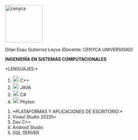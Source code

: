 
 <div right;">
    <img src="https://github.com/user-attachments/assets/750e7bed-bc42-4dd3-a3f3-106203cde8b2" alt="cenyca" width="120">
   
<p>Dilan Esau Gutierrez Leyva (Docente: CENYCA UNIVERSIDAD)
<p><strong>INGENIERÍA EN SISTEMAS COMPUTACIONALES</strong></p>



  <p>*LENGUAJES:*</p>
<ol>
    <li><img src="https://upload.wikimedia.org/wikipedia/commons/thumb/1/18/ISO_C%2B%2B_Logo.svg/1200px-ISO_C%2B%2B_Logo.svg.png" alt="C++" width="20"> C++</li>
    <li><img src="https://nattia.com/wp-content/uploads/2023/10/java_image.png" alt="JAVA" width="20"> JAVA</li>
    <li><img src="https://github.com/user-attachments/assets/10565669-2b9e-4469-9edb-8a62fa1e1740" alt="C#" width="20"> C#</li>
    <li><img src="https://upload.wikimedia.org/wikipedia/commons/thumb/c/c3/Python-logo-notext.svg/800px-Python-logo-notext.svg.png" alt="phyton" width="20"> Phyton</li>
</ol>
<ol>
    <li>*PLATAFORMAS Y APLICACIONES DE ESCRITORIO:*</li>
    <li>Visaul Studio 2022li>
    <li>Dev C++</li>
    <li>Android Studio</li>
    <li>SQL SERVER</li>
</ol>
